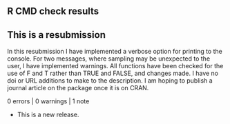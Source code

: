 ## R CMD check results


## This is a resubmission

In this resubmission I have implemented a verbose option for printing to the console. For two messages, where sampling may be unexpected to the user, I have implemented warnings. All functions have been checked for the use of F and T rather than TRUE and FALSE, and changes made. I have no doi or URL additions to make to the description. I am hoping to publish a journal article on the package once it is on CRAN.

0 errors | 0 warnings | 1 note

* This is a new release.
